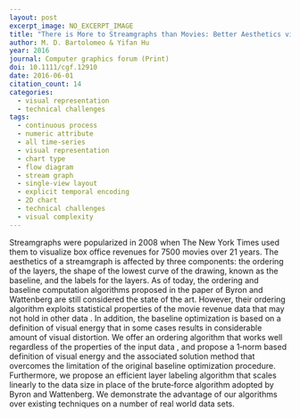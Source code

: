 ```yaml
---
layout: post
excerpt_image: NO_EXCERPT_IMAGE
title: "There is More to Streamgraphs than Movies: Better Aesthetics via Ordering and Lassoing"
author: M. D. Bartolomeo & Yifan Hu
year: 2016
journal: Computer graphics forum (Print)
doi: 10.1111/cgf.12910
date: 2016-06-01
citation_count: 14
categories:
  - visual representation
  - technical challenges
tags:
  - continuous process
  - numeric attribute
  - all time-series
  - visual representation
  - chart type
  - flow diagram
  - stream graph
  - single-view layout
  - explicit temporal encoding
  - 2D chart
  - technical challenges
  - visual complexity
---
```

Streamgraphs were popularized in 2008 when The New York Times used them to visualize box office revenues for 7500 movies over 21 years. The aesthetics of a streamgraph is affected by three components: the ordering of the layers, the shape of the lowest curve of the drawing, known as the baseline, and the labels for the layers. As of today, the ordering and baseline computation algorithms proposed in the paper of Byron and Wattenberg are still considered the state of the art. However, their ordering algorithm exploits statistical properties of the movie revenue data that may not hold in other data . In addition, the baseline optimization is based on a definition of visual energy that in some cases results in considerable amount of visual distortion. We offer an ordering algorithm that works well regardless of the properties of the input data , and propose a 1‐norm based definition of visual energy and the associated solution method that overcomes the limitation of the original baseline optimization procedure. Furthermore, we propose an efficient layer labeling algorithm that scales linearly to the data size in place of the brute‐force algorithm adopted by Byron and Wattenberg. We demonstrate the advantage of our algorithms over existing techniques on a number of real world data sets.
